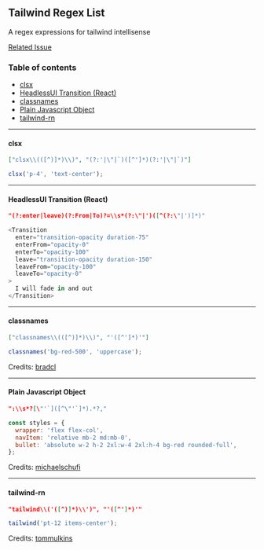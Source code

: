 ## Tailwind Regex List <!-- omit in toc -->

A regex expressions for tailwind intellisense

[Related Issue](https://github.com/tailwindlabs/tailwindcss-intellisense/issues/129)

### Table of contents <!-- omit in toc -->

- [clsx](#clsx)
- [HeadlessUI Transition (React)](#headlessui-transition-react)
- [classnames](#classnames)
- [Plain Javascript Object](#plain-javascript-object)
- [tailwind-rn](#tailwind-rn)

---

#### clsx

```json
["clsx\\(([^)]*)\\)", "(?:'|\"|`)([^']*)(?:'|\"|`)"]
```

```js
clsx('p-4', 'text-center');
```

---

#### HeadlessUI Transition (React)

```json
"(?:enter|leave)(?:From|To)?=\\s*(?:\"|')([^(?:\"|')]*)"
```

```js
<Transition
  enter="transition-opacity duration-75"
  enterFrom="opacity-0"
  enterTo="opacity-100"
  leave="transition-opacity duration-150"
  leaveFrom="opacity-100"
  leaveTo="opacity-0"
>
  I will fade in and out
</Transition>
```

---

#### classnames

```json
["classnames\\(([^)]*)\\)", "'([^']*)'"]
```

```js
classnames('bg-red-500', 'uppercase');
```

Credits: [bradcl](https://github.com/bradlc)

---

#### Plain Javascript Object

```json
":\\s*?[\"'`]([^\"'`]*).*?,"
```

```js
const styles = {
  wrapper: 'flex flex-col',
  navItem: 'relative mb-2 md:mb-0',
  bullet: 'absolute w-2 h-2 2xl:w-4 2xl:h-4 bg-red rounded-full',
};
```

Credits: [michaelschufi](https://github.com/michaelschufi)

---

#### tailwind-rn

```json
"tailwind\\('([^)]*)\\')", "'([^']*)'"
```

```js
tailwind('pt-12 items-center');
```

Credits: [tommulkins](https://github.com/tommulkins)

